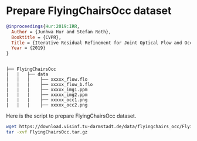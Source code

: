 # Prepare FlyingChairsOcc dataset

<!-- [DATASET] -->

```bibtex
@inproceedings{Hur:2019:IRR,
  Author = {Junhwa Hur and Stefan Roth},
  Booktitle = {CVPR},
  Title = {Iterative Residual Refinement for Joint Optical Flow and Occlusion Estimation},
  Year = {2019}
}
```

```text

├── FlyingChairsOcc
|   |   ├── data
|   |   |    ├── xxxxx_flow.flo
|   |   |    ├── xxxxx_flow_b.flo
|   |   |    ├── xxxxx_img1.ppm
|   |   |    ├── xxxxx_img2.ppm
|   |   |    ├── xxxxx_occ1.png
|   |   |    ├── xxxxx_occ2.png
```

Here is the script to prepare FlyingChairsOcc dataset.

```bash
wget https://download.visinf.tu-darmstadt.de/data/flyingchairs_occ/FlyingChairsOcc.tar.gz
tar -xvf FlyingChairsOcc.tar.gz
```
